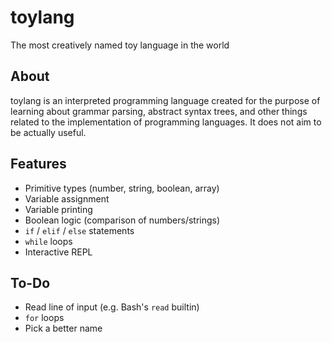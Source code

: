 # toylang
The most creatively named toy language in the world

## About

toylang is an interpreted programming language created for the purpose of learning about grammar parsing,
abstract syntax trees, and other things related to the implementation of programming languages. It does not
aim to be actually useful.

## Features

* Primitive types (number, string, boolean, array)
* Variable assignment
* Variable printing
* Boolean logic (comparison of numbers/strings)
* `if` / `elif` / `else` statements
* `while` loops
* Interactive REPL

## To-Do
* Read line of input (e.g. Bash's `read` builtin)
* `for` loops
* Pick a better name
